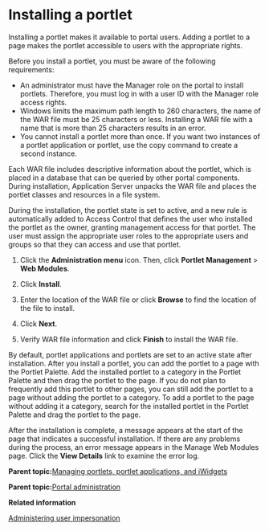 # Installing a portlet

Installing a portlet makes it available to portal users. Adding a portlet to a page makes the portlet accessible to users with the appropriate rights.

Before you install a portlet, you must be aware of the following requirements:

-   An administrator must have the Manager role on the portal to install portlets. Therefore, you must log in with a user ID with the Manager role access rights.
-   Windows limits the maximum path length to 260 characters, the name of the WAR file must be 25 characters or less. Installing a WAR file with a name that is more than 25 characters results in an error.
-   You cannot install a portlet more than once. If you want two instances of a portlet application or portlet, use the copy command to create a second instance.

Each WAR file includes descriptive information about the portlet, which is placed in a database that can be queried by other portal components. During installation, Application Server unpacks the WAR file and places the portlet classes and resources in a file system.

During the installation, the portlet state is set to active, and a new rule is automatically added to Access Control that defines the user who installed the portlet as the owner, granting management access for that portlet. The user must assign the appropriate user roles to the appropriate users and groups so that they can access and use that portlet.

1.  Click the **Administration menu** icon. Then, click **Portlet Management** \> **Web Modules**.

2.  Click **Install**.

3.  Enter the location of the WAR file or click **Browse** to find the location of the file to install.

4.  Click **Next**.

5.  Verify WAR file information and click **Finish** to install the WAR file.


By default, portlet applications and portlets are set to an active state after installation. After you install a portlet, you can add the portlet to a page with the Portlet Palette. Add the installed portlet to a category in the Portlet Palette and then drag the portlet to the page. If you do not plan to frequently add this portlet to other pages, you can still add the portlet to a page without adding the portlet to a category. To add a portlet to the page without adding it a category, search for the installed portlet in the Portlet Palette and drag the portlet to the page.

After the installation is complete, a message appears at the start of the page that indicates a successful installation. If there are any problems during the process, an error message appears in the Manage Web Modules page. Click the **View Details** link to examine the error log.

**Parent topic:**[Managing portlets, portlet applications, and iWidgets](../admin-system/adpltadmwork.md)

**Parent topic:**[Portal administration](../practitioner_studio/administration.md)

**Related information**  


[Administering user impersonation](../admin-system/impers_user.md)

